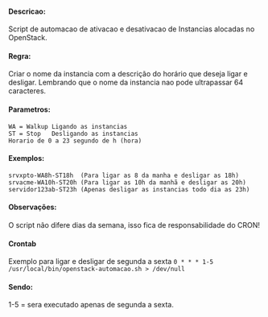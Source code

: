  #### Descricao:  
 Script de automacao de ativacao e desativacao de Instancias alocadas no OpenStack.
 
 #### Regra:   
 Criar o nome da instancia com a descrição do horário que deseja ligar e desligar.
 Lembrando que o nome da instancia nao pode ultrapassar 64 caracteres.
 
#### Parametros:
   
    WA = Walkup Ligando as instancias
    ST = Stop   Desligando as instancias
    Horario de 0 a 23 segundo de h (hora)
 
#### Exemplos:
 
    srvxpto-WA8h-ST18h  (Para ligar as 8 da manha e desligar as 18h)
    srvacme-WA10h-ST20h (Para ligar as 10h da manhã e desligar as 20h)     
    servidor123ab-ST23h (Apenas desligar as instancias todo dia as 23h)
 
#### Observações:  
O script não difere dias da semana, isso fica de responsabilidade do CRON!
  
#### Crontab 
Exemplo para ligar e desligar de segunda a sexta
    `0 * * * 1-5 /usr/local/bin/openstack-automacao.sh > /dev/null`
 
#### Sendo:  
 1-5 = sera executado apenas de segunda a sexta.

